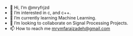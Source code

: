 - 👋 Hi, I’m @mryfrjzd
- 👀 I’m interested in c, and c++.
- 🌱 I’m currently learning Machine Learning.
- 💞️ I’m looking to collaborate on Signal Processing Projects.
- 📫 How to reach me mrymfarajzadeh@gmail.com

<!---
mryfrjzd/mryfrjzd is a ✨ special ✨ repository because its `README.md` (this file) appears on your GitHub profile.
You can click the Preview link to take a look at your changes.
--->
